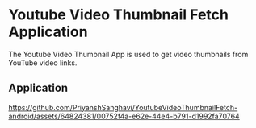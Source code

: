 # Youtube Video Thumbnail Fetch Application

The Youtube Video Thumbnail App is used to get video thumbnails from YouTube video links.


## Application

https://github.com/PriyanshSanghavi/YoutubeVideoThumbnailFetch-android/assets/64824381/00752f4a-e62e-44e4-b791-d1992fa70764
